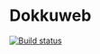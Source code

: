 # Dokkuweb

[![Build status](https://travis-ci.org/ruudud/dokkuweb.png)](https://travis-ci.org/ruudud/dokkuweb)
